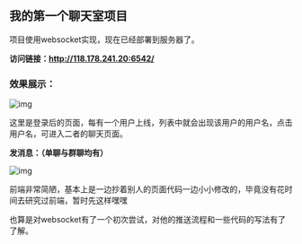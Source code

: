 ## 我的第一个聊天室项目

项目使用websocket实现，现在已经部署到服务器了。

**访问链接：http://118.178.241.20:6542/**

### 效果展示：

![img](https://img-blog.csdnimg.cn/de2c5e4cd279444c88e24c5a76a294eb.png)

这里是登录后的页面，每有一个用户上线，列表中就会出现该用户的用户名，点击用户名，可进入二者的聊天页面。

**发消息：（单聊与群聊均有）**

![img](https://img-blog.csdnimg.cn/49cbefd551744a58a92f4eceb9a9f7c8.png)

前端非常简陋，基本上是一边抄着别人的页面代码一边小小修改的，毕竟没有花时间去研究过前端，暂时先这样嘿嘿

也算是对websocket有了一个初次尝试，对他的推送流程和一些代码的写法有了了解。 

